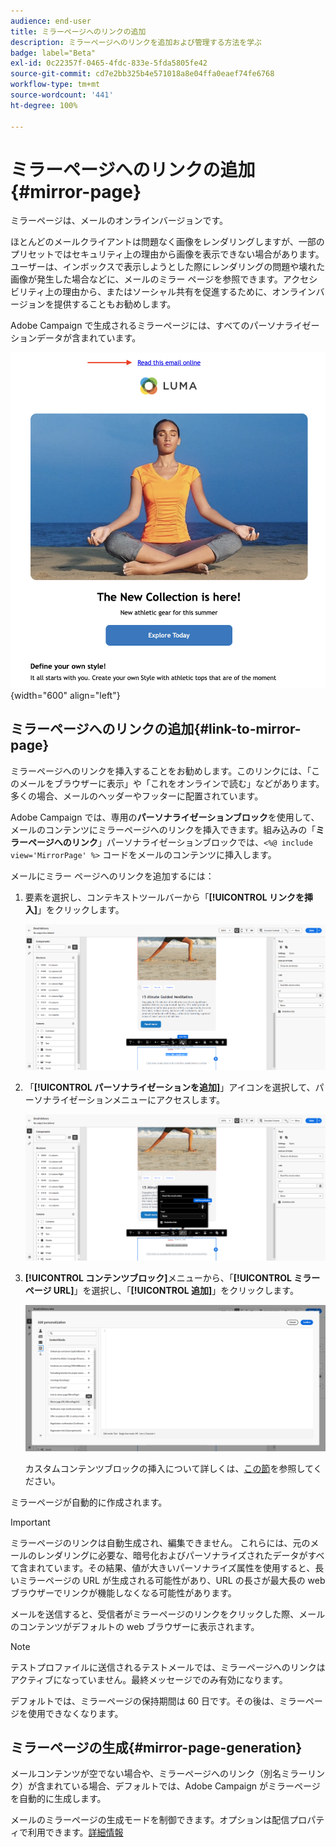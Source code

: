 ```yaml
---
audience: end-user
title: ミラーページへのリンクの追加
description: ミラーページへのリンクを追加および管理する方法を学ぶ
badge: label="Beta"
exl-id: 0c22357f-0465-4fdc-833e-5fda5805fe42
source-git-commit: cd7e2bb325b4e571018a8e04ffa0eaef74fe6768
workflow-type: tm+mt
source-wordcount: '441'
ht-degree: 100%

---
```


# ミラーページへのリンクの追加{#mirror-page}

ミラーページは、メールのオンラインバージョンです。

ほとんどのメールクライアントは問題なく画像をレンダリングしますが、一部のプリセットではセキュリティ上の理由から画像を表示できない場合があります。ユーザーは、インボックスで表示しようとした際にレンダリングの問題や壊れた画像が発生した場合などに、メールのミラー ページを参照できます。アクセシビリティ上の理由から、またはソーシャル共有を促進するために、オンラインバージョンを提供することもお勧めします。

Adobe Campaign で生成されるミラーページには、すべてのパーソナライゼーションデータが含まれています。

![ミラーリンクのサンプル](assets/mirror-page-link.png){width="600" align="left"}

## ミラーページへのリンクの追加{#link-to-mirror-page}

ミラーページへのリンクを挿入することをお勧めします。このリンクには、「このメールをブラウザーに表示」や「これをオンラインで読む」などがあります。多くの場合、メールのヘッダーやフッターに配置されています。

Adobe Campaign では、専用の&#x200B;**パーソナライゼーションブロック**&#x200B;を使用して、メールのコンテンツにミラーページへのリンクを挿入できます。組み込みの「**ミラーページへのリンク**」パーソナライゼーションブロックでは、`<%@ include view='MirrorPage' %>` コードをメールのコンテンツに挿入します。

メールにミラー ページへのリンクを追加するには：

1. 要素を選択し、コンテキストツールバーから「**[!UICONTROL リンクを挿入]**」をクリックします。

   ![](assets/message-tracking-mirror-page.png)

1. 「**[!UICONTROL パーソナライゼーションを追加]**」アイコンを選択して、パーソナライゼーションメニューにアクセスします。

   ![](assets/message-tracking-mirror-page_2.png)

1. **[!UICONTROL コンテンツブロック]**&#x200B;メニューから、「**[!UICONTROL ミラーページ URL]**」を選択し、「**[!UICONTROL 追加]**」をクリックします。

   ![](assets/message-tracking-mirror-page_3.png)

   カスタムコンテンツブロックの挿入について詳しくは、[この節](../personalization/personalize.md#personalize-emails)を参照してください。

ミラーページが自動的に作成されます。

>[!IMPORTANT]
>
>ミラーページのリンクは自動生成され、編集できません。 これらには、元のメールのレンダリングに必要な、暗号化およびパーソナライズされたデータがすべて含まれています。その結果、値が大きいパーソナライズ属性を使用すると、長いミラーページの URL が生成される可能性があり、URL の長さが最大長の web ブラウザーでリンクが機能しなくなる可能性があります。

メールを送信すると、受信者がミラーページのリンクをクリックした際、メールのコンテンツがデフォルトの web ブラウザーに表示されます。

>[!NOTE]
>
>テストプロファイルに送信されるテストメールでは、ミラーページへのリンクはアクティブになっていません。最終メッセージでのみ有効になります。

デフォルトでは、ミラーページの保持期間は 60 日です。その後は、ミラーページを使用できなくなります。


## ミラーページの生成{#mirror-page-generation}

メールコンテンツが空でない場合や、ミラーページへのリンク（別名ミラーリンク）が含まれている場合、デフォルトでは、Adobe Campaign がミラーページを自動的に生成します。

メールのミラーページの生成モードを制御できます。オプションは配信プロパティで利用できます。[詳細情報](../advanced-settings/delivery-settings.md#mirror)
